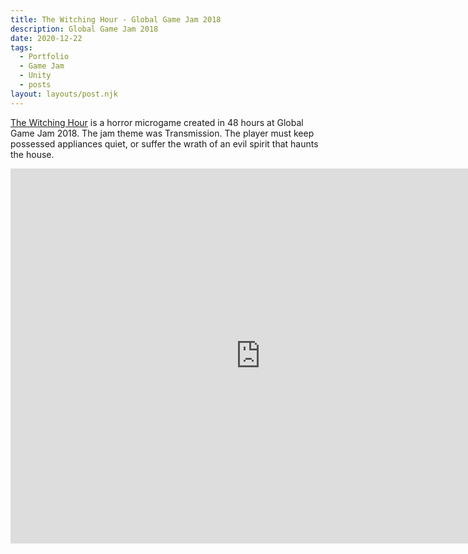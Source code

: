 ```yaml
---
title: The Witching Hour - Global Game Jam 2018
description: Global Game Jam 2018
date: 2020-12-22
tags:
  - Portfolio
  - Game Jam
  - Unity
  - posts
layout: layouts/post.njk
---
```

<p>
<a href="https://memphis-game-developers.itch.io/the-witching-hour" target="blank">The Witching Hour</a> is a horror microgame created in 48 hours at Global Game Jam 2018. The jam theme was Transmission. The player must keep possessed appliances quiet, or suffer the wrath of an evil spirit that haunts the house.
</P>

<div class="container">
<p style="text-align: center"><iframe width="800" height="600" src="https://www.youtube.com/embed/KOhJLNkzi2s" frameborder="0" allow="accelerometer; autoplay; clipboard-write; encrypted-media; gyroscope; picture-in-picture" allowfullscreen class="video"></iframe></p></div>
</br></br>